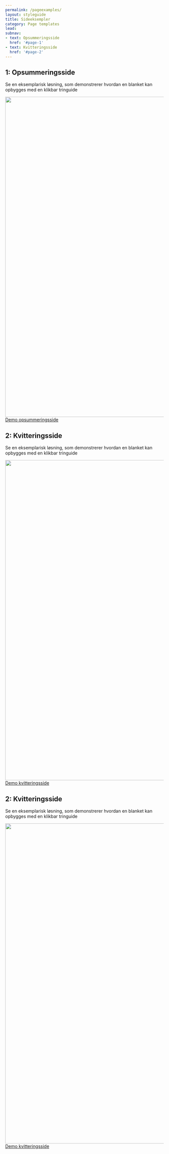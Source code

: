 ```yaml
---
permalink: /pageexamples/
layout: styleguide
title: Sideeksempler
category: Page templates
lead: 
subnav:
- text: Opsummeringsside
  href: '#page-1'
- text: Kvitteringsside
  href: '#page-2'
---
```


<!-- SOLUTION 1 -->
<div class="row mt-5">
  <div class="col-12 col-sm-12 col-md-4 col-lg-4">
    <h2 class="heading" id="page-1">1: Opsummeringsside</h2>
    <p>Se en eksemplarisk løsning, som demonstrerer hvordan en blanket kan opbygges med en klikbar tringuide</p>
    <a href="{{ site.baseurl }}/pages/page-templates/AES-erstatningssag/aes-9"><img src="{{ site.baseurl }}/img/examples_pages/opsummeringsside.PNG" style="max-width: 100%; width: 1018px"></a>
    <a class="button button-secondary mt-5" href="{{ site.baseurl }}/pages/page-templates/AES-erstatningssag/aes-9">Demo opsummeringsside</a>
  </div>
</div>
<!-- SOLUTION 2 -->
<div class="row mt-5">
  <div class="col-12 col-sm-12 col-md-4 col-lg-4">
    <h2 class="heading" id="page-2">2: Kvitteringsside</h2>
    <p>Se en eksemplarisk løsning, som demonstrerer hvordan en blanket kan opbygges med en klikbar tringuide</p>
    <a href="{{ site.baseurl }}/pages/page-templates/AES-erstatningssag/aes-10"><img src="{{ site.baseurl }}/img/examples_pages/kvittering1.PNG" style="max-width: 100%; width: 1018px"></a>
    <a class="button button-secondary mt-5" href="{{ site.baseurl }}/pages/page-templates/AES-erstatningssag/aes-10">Demo kvitteringsside</a>
  </div>
  <div class="col-12 col-sm-12 col-md-4 col-lg-4">
    <h2 class="heading" id="page-2">2: Kvitteringsside</h2>
    <p>Se en eksemplarisk løsning, som demonstrerer hvordan en blanket kan opbygges med en klikbar tringuide</p>
    <a href="{{ site.baseurl }}/pages/page-templates/kvittering/kvittering"><img src="{{ site.baseurl }}/img/examples_pages/kvittering2.PNG" style="max-width: 100%; width: 1018px"></a>
    <a class="button button-secondary mt-5" href="{{ site.baseurl }}/pages/page-templates/kvittering/kvittering">Demo kvitteringsside</a>
  </div>
</div>


